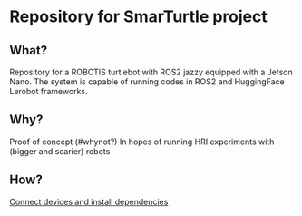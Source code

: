 # Repository for SmarTurtle project

## What?

Repository for a ROBOTIS turtlebot with ROS2 jazzy equipped with a Jetson Nano.
The system is capable of running codes in ROS2 and HuggingFace Lerobot frameworks. 

## Why?

Proof of concept (#whynot?)
In hopes of running HRI experiments with (bigger and scarier) robots

## How?

[Connect devices and install dependencies](docs/setup.md)
